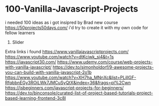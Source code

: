 # 100-Vanilla-Javascript-Projects

i needed 100 ideas as i got insipred by Brad new course
https://50projects50days.com/
i'd try to create it with my own code for fellow learners 

1. Slider


Extra links i found
https://www.vanillajavascriptprojects.com/
https://www.youtube.com/watch?v=dtKciwk_si4&t=1s
https://javascript30.com/
https://www.udemy.com/course/web-projects-with-vanilla-javascript/
https://dev.to/simonholdorf/9-awesome-projects-you-can-build-with-vanilla-javascript-2o1b
https://www.youtube.com/watch?v=XH7ha_MNnXc&list=PLillGF-RfqbbnEGy3ROiLWk7JMCuSyQtX&index=36&frags=pl%2Cwn
https://jsbeginners.com/javascript-projects-for-beginners/
https://dev.to/binconsole/curated-list-of-project-based-tutorials-project-based-learning-frontend-3c8l
